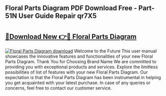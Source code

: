 ## Floral Parts Diagram PDF Download Free - Part-51N User Guide Repair qr7X5

# <h2><a href="http://dfjjqu.blite.top/?on=Floral+Parts+Diagram">🔗Download New 👉🔴 Floral Parts Diagram</a></h2>

[![Floral Parts Diagram download](https://i.imgur.com/lujVjoI.png)](http://dfjjqu.blite.top/?on=Floral+Parts+Diagram)
Welcome to the Future This user manual showcases the innovative features and functionalities of your new Floral Parts Diagram. Thank You for Choosing Brand Name We are committed to providing you with exceptional products and services. Explore the limitless possibilities of list of features with your new Floral Parts Diagram. Our expectation is that the Floral Parts Diagram has been instrumental in helping you get acquainted with your latest purchase. In case of any queries or concerns, feel free to contact our customer service.
